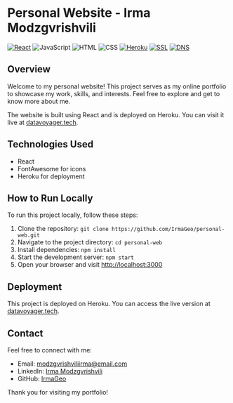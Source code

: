 # Personal Website - Irma Modzgvrishvili
[![React](https://img.shields.io/badge/React-16.0%2B-blue.svg)](https://reactjs.org/)
![JavaScript](https://img.shields.io/badge/JavaScript-ES6-yellow)
![HTML](https://img.shields.io/badge/HTML-5-blue)
![CSS](https://img.shields.io/badge/CSS-3-orange)
[![Heroku](https://img.shields.io/badge/Heroku-Deployment-brightgreen)](https://datavoyager.tech/#/)
[![SSL](https://img.shields.io/badge/SSL-Enabled-brightgreen)](https://datavoyager.tech/#/)
[![DNS](https://img.shields.io/badge/DNS-Configured-brightgreen)](https://datavoyager.tech/#/)

## Overview
Welcome to my personal website! This project serves as my online portfolio to showcase my work, skills, and interests. Feel free to explore and get to know more about me.

The website is built using React and is deployed on Heroku. You can visit it live at [datavoyager.tech](https://datavoyager.tech/#/).

## Technologies Used
- React
- FontAwesome for icons
- Heroku for deployment

## How to Run Locally
To run this project locally, follow these steps:

1. Clone the repository: `git clone https://github.com/IrmaGeo/personal-web.git`
2. Navigate to the project directory: `cd personal-web`
3. Install dependencies: `npm install`
4. Start the development server: `npm start`
5. Open your browser and visit [http://localhost:3000](http://localhost:3000)

## Deployment
This project is deployed on Heroku. You can access the live version at [datavoyager.tech](https://datavoyager.tech/#/).

## Contact
Feel free to connect with me:
- Email: modzgvrishviliirma@email.com
- LinkedIn: [Irma Modzgvrishvili](https://www.linkedin.com/in/irmamodzgvrishvili)
- GitHub: [IrmaGeo](https://github.com/IrmaGeo)

Thank you for visiting my portfolio!
